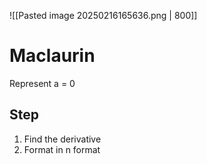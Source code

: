 ![[Pasted image 20250216165636.png | 800]]

# Maclaurin
Represent a = 0

## Step
1. Find the derivative
2. Format in n format

